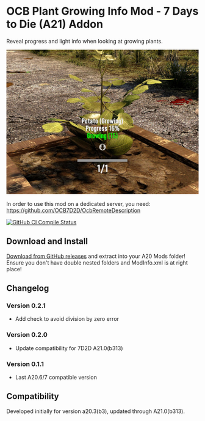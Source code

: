 # OCB Plant Growing Info Mod - 7 Days to Die (A21) Addon

Reveal progress and light info when looking at growing plants.

![In-Game Additional Info](Screens/in-game-grow-label.jpg)

In order to use this mod on a dedicated server, you need:
https://github.com/OCB7D2D/OcbRemoteDescription

[![GitHub CI Compile Status][3]][2]

## Download and Install

[Download from GitHub releases][1] and extract into your A20 Mods folder!  
Ensure you don't have double nested folders and ModInfo.xml is at right place!

## Changelog

### Version 0.2.1

- Add check to avoid division by zero error

### Version 0.2.0

- Update compatibility for 7D2D A21.0(b313)

### Version 0.1.1

- Last A20.6/7 compatible version

## Compatibility

Developed initially for version a20.3(b3), updated through A21.0(b313).

[1]: https://github.com/OCB7D2D/OcbPlantGrowInfo/releases/latest
[2]: https://github.com/OCB7D2D/OcbPlantGrowInfo/actions/workflows/ci.yml
[3]: https://github.com/OCB7D2D/OcbPlantGrowInfo/actions/workflows/ci.yml/badge.svg